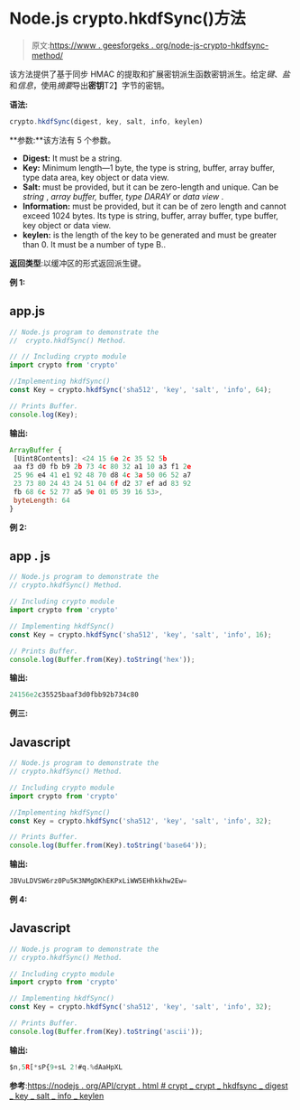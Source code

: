 # Node.js crypto.hkdfSync()方法

> 原文:[https://www . geesforgeks . org/node-js-crypto-hkdfsync-method/](https://www.geeksforgeeks.org/node-js-crypto-hkdfsync-method/)

该方法提供了基于同步 HMAC 的提取和扩展密钥派生函数密钥派生。给定*键*、*盐*和*信息*，使用*摘要*导出**密钥**T2】字节的密钥。

**语法:**

```js
crypto.hkdfSync(digest, key, salt, info, keylen)
```

**参数:**该方法有 5 个参数。

*   **Digest:** It must be a string.
*   **Key:** Minimum length—1 byte, the type is string, buffer, array buffer, type data area, key object or data view.
*   **Salt:** must be provided, but it can be zero-length and unique. Can be *string* , *array buffer,* buffer, *type DARAY* or *data view* .
*   **Information:** must be provided, but it can be of zero length and cannot exceed 1024 bytes. Its type is string, buffer, array buffer, type buffer, key object or data view.
*   **keylen:** is the length of the key to be generated and must be greater than 0\. It must be a number of type B..

**返回类型**:以缓冲区的形式返回派生键。

**例 1:**

## app.js

```js
// Node.js program to demonstrate the
//  crypto.hkdfSync() Method.

// // Including crypto module 
import crypto from 'crypto'

//Implementing hkdfSync()
const Key = crypto.hkdfSync('sha512', 'key', 'salt', 'info', 64);

// Prints Buffer.
console.log(Key);
```

**输出:**

```js
ArrayBuffer {
 [Uint8Contents]: <24 15 6e 2c 35 52 5b 
 aa f3 d0 fb b9 2b 73 4c 80 32 a1 10 a3 f1 2e 
 25 96 e4 41 e1 92 48 70 d8 4c 3a 50 06 52 a7 
 23 73 80 24 43 24 51 04 6f d2 37 ef ad 83 92 
 fb 68 6c 52 77 a5 9e 01 05 39 16 53>,
 byteLength: 64
}
```

**例 2:**

## app . js

```js
// Node.js program to demonstrate the
// crypto.hkdfSync() Method.

// Including crypto module 
import crypto from 'crypto'

// Implementing hkdfSync()
const Key = crypto.hkdfSync('sha512', 'key', 'salt', 'info', 16);

// Prints Buffer.
console.log(Buffer.from(Key).toString('hex'));
```

**输出:**

```js
24156e2c35525baaf3d0fbb92b734c80
```

**例三:**

## Javascript

```js
// Node.js program to demonstrate the
// crypto.hkdfSync() Method.

// Including crypto module 
import crypto from 'crypto'

//Implementing hkdfSync()
const Key = crypto.hkdfSync('sha512', 'key', 'salt', 'info', 32);

// Prints Buffer.
console.log(Buffer.from(Key).toString('base64'));
```

**输出:**

```js
JBVuLDVSW6rz0Pu5K3NMgDKhEKPxLiWW5EHhkkhw2Ew=
```

**例 4:**

## Javascript

```js
// Node.js program to demonstrate the
// crypto.hkdfSync() Method.

// Including crypto module 
import crypto from 'crypto'

// Implementing hkdfSync()
const Key = crypto.hkdfSync('sha512', 'key', 'salt', 'info', 32);

// Prints Buffer.
console.log(Buffer.from(Key).toString('ascii'));
```

**输出:**

```js
$n,5R[*sP{9+sL 2!#q.%dAaHpXL
```

**参考**:[https://nodejs . org/API/crypt . html # crypt _ crypt _ hkdfsync _ digest _ key _ salt _ info _ keylen](https://nodejs.org/api/crypto.html#crypto_crypto_hkdfsync_digest_key_salt_info_keylen)
